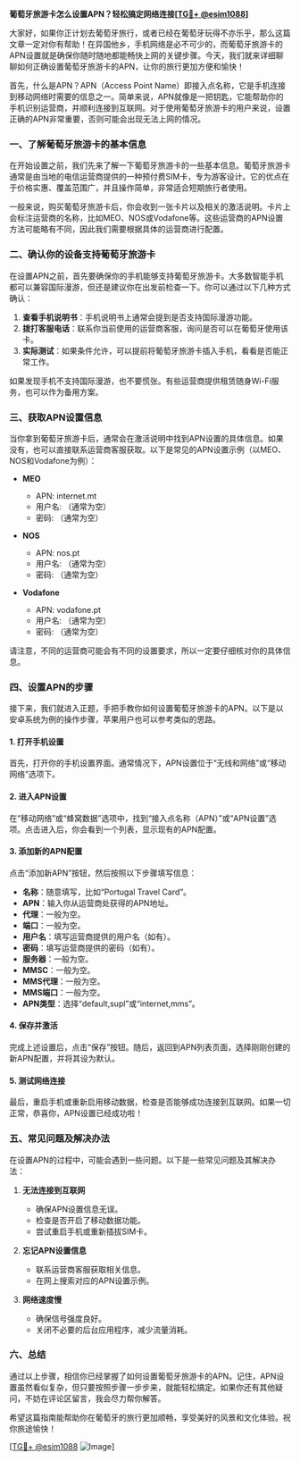 **葡萄牙旅游卡怎么设置APN？轻松搞定网络连接[[TG💪+ @esim1088](https://t.me/s/esim1088)]**

大家好，如果你正计划去葡萄牙旅行，或者已经在葡萄牙玩得不亦乐乎，那么这篇文章一定对你有帮助！在异国他乡，手机网络是必不可少的，而葡萄牙旅游卡的APN设置就是确保你随时随地都能畅快上网的关键步骤。今天，我们就来详细聊聊如何正确设置葡萄牙旅游卡的APN，让你的旅行更加方便和愉快！

首先，什么是APN？APN（Access Point Name）即接入点名称，它是手机连接到移动网络时需要的信息之一。简单来说，APN就像是一把钥匙，它能帮助你的手机识别运营商，并顺利连接到互联网。对于使用葡萄牙旅游卡的用户来说，设置正确的APN非常重要，否则可能会出现无法上网的情况。

### **一、了解葡萄牙旅游卡的基本信息**
在开始设置之前，我们先来了解一下葡萄牙旅游卡的一些基本信息。葡萄牙旅游卡通常是由当地的电信运营商提供的一种预付费SIM卡，专为游客设计。它的优点在于价格实惠、覆盖范围广，并且操作简单，非常适合短期旅行者使用。

一般来说，购买葡萄牙旅游卡后，你会收到一张卡片以及相关的激活说明。卡片上会标注运营商的名称，比如MEO、NOS或Vodafone等。这些运营商的APN设置方法可能略有不同，因此我们需要根据具体的运营商进行配置。

### **二、确认你的设备支持葡萄牙旅游卡**
在设置APN之前，首先要确保你的手机能够支持葡萄牙旅游卡。大多数智能手机都可以兼容国际漫游，但还是建议你在出发前检查一下。你可以通过以下几种方式确认：

1. **查看手机说明书**：手机说明书上通常会提到是否支持国际漫游功能。
2. **拨打客服电话**：联系你当前使用的运营商客服，询问是否可以在葡萄牙使用该卡。
3. **实际测试**：如果条件允许，可以提前将葡萄牙旅游卡插入手机，看看是否能正常工作。

如果发现手机不支持国际漫游，也不要慌张。有些运营商提供租赁随身Wi-Fi服务，也可以作为备用方案。

### **三、获取APN设置信息**
当你拿到葡萄牙旅游卡后，通常会在激活说明中找到APN设置的具体信息。如果没有，也可以直接联系运营商客服获取。以下是常见的APN设置示例（以MEO、NOS和Vodafone为例）：

- **MEO**
  - APN: internet.mt
  - 用户名: （通常为空）
  - 密码: （通常为空）

- **NOS**
  - APN: nos.pt
  - 用户名: （通常为空）
  - 密码: （通常为空）

- **Vodafone**
  - APN: vodafone.pt
  - 用户名: （通常为空）
  - 密码: （通常为空）

请注意，不同的运营商可能会有不同的设置要求，所以一定要仔细核对你的具体信息。

### **四、设置APN的步骤**
接下来，我们就进入正题，手把手教你如何设置葡萄牙旅游卡的APN。以下是以安卓系统为例的操作步骤，苹果用户也可以参考类似的思路。

#### **1. 打开手机设置**
首先，打开你的手机设置界面。通常情况下，APN设置位于“无线和网络”或“移动网络”选项下。

#### **2. 进入APN设置**
在“移动网络”或“蜂窝数据”选项中，找到“接入点名称（APN）”或“APN设置”选项。点击进入后，你会看到一个列表，显示现有的APN配置。

#### **3. 添加新的APN配置**
点击“添加新APN”按钮，然后按照以下步骤填写信息：

- **名称**：随意填写，比如“Portugal Travel Card”。
- **APN**：输入你从运营商处获得的APN地址。
- **代理**：一般为空。
- **端口**：一般为空。
- **用户名**：填写运营商提供的用户名（如有）。
- **密码**：填写运营商提供的密码（如有）。
- **服务器**：一般为空。
- **MMSC**：一般为空。
- **MMS代理**：一般为空。
- **MMS端口**：一般为空。
- **APN类型**：选择“default,supl”或“internet,mms”。

#### **4. 保存并激活**
完成上述设置后，点击“保存”按钮。随后，返回到APN列表页面，选择刚刚创建的新APN配置，并将其设为默认。

#### **5. 测试网络连接**
最后，重启手机或重新启用移动数据，检查是否能够成功连接到互联网。如果一切正常，恭喜你，APN设置已经成功啦！

### **五、常见问题及解决办法**
在设置APN的过程中，可能会遇到一些问题。以下是一些常见问题及其解决办法：

1. **无法连接到互联网**
   - 确保APN设置信息无误。
   - 检查是否开启了移动数据功能。
   - 尝试重启手机或重新插拔SIM卡。

2. **忘记APN设置信息**
   - 联系运营商客服获取相关信息。
   - 在网上搜索对应的APN设置示例。

3. **网络速度慢**
   - 确保信号强度良好。
   - 关闭不必要的后台应用程序，减少流量消耗。

### **六、总结**
通过以上步骤，相信你已经掌握了如何设置葡萄牙旅游卡的APN。记住，APN设置虽然看似复杂，但只要按照步骤一步步来，就能轻松搞定。如果你还有其他疑问，不妨在评论区留言，我会尽力帮你解答。

希望这篇指南能帮助你在葡萄牙的旅行更加顺畅，享受美好的风景和文化体验。祝你旅途愉快！

[[TG💪+ @esim1088](https://t.me/s/esim1088) ![Image](https://i.postimg.cc/4NQfJmqS/Snipaste-2025-05-13-00-14-12.png)]